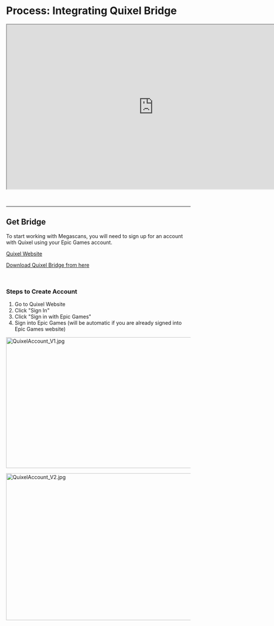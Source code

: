 # Process: Integrating Quixel Bridge

<p><iframe src="https://www.youtube.com/embed/rb58KFYJNXU?rel=0" width="800" height="450" allowfullscreen="allowfullscreen" allow="accelerometer; autoplay; clipboard-write; encrypted-media; gyroscope; picture-in-picture"></iframe></p>
<p>&nbsp;</p>
<hr>
<h2>Get Bridge</h2>
<p>To start working with Megascans, you will need to sign up for an account with Quixel using your Epic Games account.</p>
<p><a href="https://quixel.com/">Quixel Website</a></p>
<p><a href="https://quixel.com/bridge">Download Quixel Bridge from here</a></p>
<p>&nbsp;</p>
<h3>Steps to Create Account</h3>
<ol>
<li>Go to Quixel Website</li>
<li>Click "Sign In"</li>
<li>Click "Sign in with Epic Games"</li>
<li>Sign into Epic Games (will be automatic if you are already signed into Epic Games website)</li>
</ol>
<p><img src="https://vertexschool.instructure.com/courses/151/files/8780/preview?verifier=LYPLyZISXQ2ztLsXss7EBDjhHkA3HYx2A6sDTo1L" alt="QuixelAccount_V1.jpg" width="700" height="358" data-api-endpoint="https://vertexschool.instructure.com/api/v1/courses/151/files/8780" data-api-returntype="File"></p>
<p><img src="https://vertexschool.instructure.com/courses/151/files/8779/preview?verifier=9EMfiV3bgpLTGz0njChwDUQ6gW2kBfLtEzTZlHWM" alt="QuixelAccount_V2.jpg" width="700" height="402" data-api-endpoint="https://vertexschool.instructure.com/api/v1/courses/151/files/8779" data-api-returntype="File"></p>